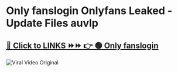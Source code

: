 
 # Only fanslogin Onlyfans Leaked - Update Files auvlp

## <h2><a href="https://clipsfans.com/Only_fanslogin&ref=git">🔗 Click to LINKS ⏩⏩ 👉 🟢 Only fanslogin </a></h2>

<a href="https://clipsfans.com/Only_fanslogin&ref=git" rel="nofollow" data-target="animated-image.originalLink"><img src="https://i.ibb.co.com/xMMVF88/686577567.gif" alt="Viral Video Original" style="max-width: 100%; display: inline-block;" data-target="animated-image.originalImage"></a>

